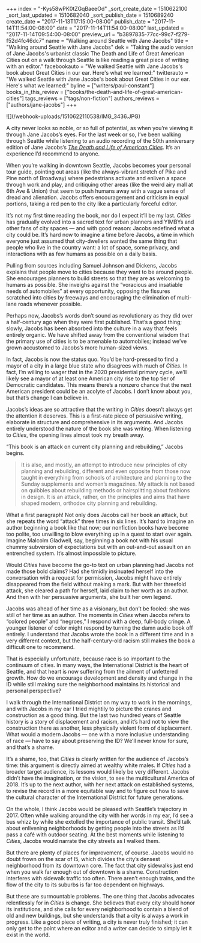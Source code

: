 +++
index = "-Kys58wPK0tZGqBaeeOd"
_sort_create_date = 1510622100
_sort_last_updated = 1510682040
_sort_publish_date = 1510689240
create_date = "2017-11-13T17:15:00-08:00"
publish_date = "2017-11-14T11:54:00-08:00"
date = "2017-11-14T11:54:00-08:00"
last_updated = "2017-11-14T09:54:00-08:00"
preview_url = "b3897835-77cc-99c7-f279-f52d4fc46dc7"
name = "Walking around Seattle with Jane Jacobs"
title = "Walking around Seattle with Jane Jacobs"
dek = "Taking the audio version of Jane Jacobs's urbanist classic The Death and Life of Great American Cities out on a walk through Seattle is like reading a great piece of writing with an editor."
facebookauto = "We walked Seattle with Jane Jacobs's book about Great Cities in our ear. Here's what we learned:"
twitterauto = "We walked Seattle with Jane Jacobs's book about Great Cities in our ear. Here's what we learned:"
byline = ["writers/paul-constant"]
books_in_this_review = ["books/the-death-and-life-of-great-american-cities"]
tags_reviews = ["tags/non-fiction"]
authors_reviews = ["authors/jane-jacobs"]
+++

<p class="image-hero">![](/webhook-uploads/1510622110538/IMG_3436.JPG)</p>

A city never looks so noble, or so full of potential, as when you’re viewing it through Jane Jacobs’s eyes. For the last week or so, I’ve been walking through Seattle while listening to an audio recording of the 50th anniversary edition of Jane Jacobs’s [*The Death and Life of American Cities*](https://libro.fm/audiobooks/9780307969651-the-death-and-life-of-great-american-cities). It’s an experience I’d recommend to anyone.

When you’re walking in downtown Seattle, Jacobs becomes your personal tour guide, pointing out areas (like the always-vibrant stretch of Pike and Pine north of Broadway) where pedestrians activate and enliven a space through work and play, and critiquing other areas (like the weird airy mall at 6th Ave & Union) that seem to push humans away with a vague sense of dread and alienation. Jacobs offers encouragement and criticism in equal portions, taking a red pen to the city like a particularly forceful editor.

It’s not my first time reading the book, nor do I expect it’ll be my last. *Cities* has gradually evolved into a sacred text for urban planners and YIMBYs and other fans of city spaces — and with good reason: Jacobs redefined what a city could be. It’s hard now to imagine a time before Jacobs, a time in which everyone just assumed that city-dwellers wanted the same thing that people who live in the country want: a lot of space, some privacy, and interactions with as few humans as possible on a daily basis.

Pulling from sources including Samuel Johnson and Dickens, Jacobs explains that people move to cities because they want to be around people. She encourages planners to build streets so that they are as welcoming to humans as possible. She inveighs against the “voracious and insatiable needs of automobiles” at every opportunity, opposing the fissures scratched into cities by freeways and encouraging the elimination of multi-lane roads whenever possible.

Perhaps now, Jacobs’s words don’t sound as revolutionary as they did over a half-century ago when they were first published. That’s a good thing; slowly, Jacobs has been absorbed into the culture in a way that feels entirely organic. We have shifted away from the conventional wisdom that the primary use of cities is to be amenable to automobiles; instead we’ve grown accustomed to Jacobs’s more human-sized views. 

In fact, Jacobs is now the status quo. You’d be hard-pressed to find a mayor of a city in a large blue state who disagrees with much of *Cities*. In fact, I’m willing to wager that in the 2020 presidential primary cycle, we’ll likely see a mayor of at least one American city rise to the top tier of Democratic candidates. This means there’s a nonzero chance that the next American president could be an acolyte of Jacobs. I don’t know about you, but that’s change I can believe in.

<div class="break"></div>

Jacobs’s ideas are so attractive that the writing in *Cities* doesn’t always get the attention it deserves. This is a first-rate piece of persuasive writing, elaborate in structure and comprehensive in its arguments. And Jacobs entirely understood the nature of the book she was writing. When listening to *Cities*, the opening lines almost took my breath away.

“This book is an attack on current city planning and rebuilding,” Jacobs begins.

<blockquote>It is also, and mostly, an attempt to introduce new principles of city planning and rebuilding, different and even opposite from those now taught in everything from schools of architecture and planning to the Sunday supplements and women’s magazines. My attack is not based on quibbles about rebuilding methods or hairsplitting about fashions in design. It is an attack, rather, on the principles and aims that have shaped modern, orthodox city planning and rebuilding.</blockquote>

What a first paragraph! Not only does Jacobs call her book an attack, but she repeats the word “attack” three times in six lines. It’s hard to imagine an author beginning a book like that now; our nonfiction books have become too polite, too unwilling to blow everything up in a quest to start over again. Imagine Malcolm Gladwell, say, beginning a book not with his usual chummy subversion of expectations but with an out-and-out assault on an entrenched system. It’s almost impossible to picture.

Would *Cities* have become the go-to text on urban planning had Jacobs not made those bold claims? Had she timidly insinuated herself into the conversation with a request for permission, Jacobs might have entirely disappeared from the field without making a mark. But with her threefold attack, she cleared a path for herself, laid claim to her worth as an author. And then with her persuasive arguments, she built her own legend.

<div class="break"></div>

Jacobs was ahead of her time as a visionary, but don’t be fooled: she was still of her time as an author. The moments in *Cities* when Jacobs refers to “colored people” and “negroes,” I respond with a deep, full-body cringe. A younger listener of color might respond by turning the damn audio book off entirely. I understand that Jacobs wrote the book in a different time and in a very different context, but the half-century-old racism still makes the book a difficult one to recommend.

That is especially unfortunate, because race is so important to the continuum of cities. In many ways, the International District is the heart of Seattle, and that heart is now suffering from the ailment of unfettered growth. How do we encourage development and density and change in the ID while still making sure the neighborhood maintains its historical and personal perspective?

I walk through the International District on my way to work in the mornings, and with Jacobs in my ear I tried mightily to picture the cranes and construction as a good thing. But the last two hundred years of Seattle history is a story of displacement and racism, and it’s hard not to view the construction there as another, less physically violent form of displacement. What would a modern Jacobs — one with a more inclusive understanding of race — have to say about preserving the ID? We’ll never know for sure, and that’s a shame.

It’s a shame, too, that *Cities* is clearly written for the audience of Jacobs’s time: this argument is directly aimed at wealthy white males. If *Cities* had a broader target audience, its lessons would likely be very different. Jacobs didn’t have the imagination, or the vision, to see the multicultural America of 2018. It’s up to the next author, with her next attack on established systems, to revise the record in a more equitable way and to figure out how to save the cultural character of the International District for future generations.

<div class="break"></div>


On the whole, I think Jacobs would be pleased with Seattle’s trajectory in 2017. Often while walking around the city with her words in my ear, I’d see a bus whizz by while she extolled the importance of public transit. She’d talk about enlivening neighborhoods by getting people into the streets as I’d pass a café with outdoor seating. At the best moments while listening to *Cities*, Jacobs would narrate the city streets as I walked them.

But there are plenty of places for improvement, of course. Jacobs would no doubt frown on the scar of I5, which divides the city’s densest neighborhood from its downtown core. The fact that city sidewalks just end when you walk far enough out of downtown is a shame. Construction interferes with sidewalk traffic too often. There aren’t enough trains, and the flow of the city to its suburbs is far too dependent on highways.

But these are surmountable problems. The one thing that Jacobs advocates relentlessly for in *Cities* is change. She believes that every city should honor its institutions, and she calls for every neighborhood to contain a blend of old and new buildings, but she understands that a city is always a work in progress. Like a good piece of writing, a city is never truly finished; it can only get to the point where an editor and a writer can decide to simply let it exist in the world.